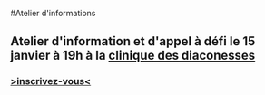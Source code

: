 #Atelier d'informations

## Atelier d'information et d'appel à défi le 15 janvier à 19h à la [clinique des diaconesses](https://github.com/AlsaceDigitale/hhcamp_2015/issues/lien%20maps)

### [>inscrivez-vous<](http://hhatelier2.eventbrite.fr/)